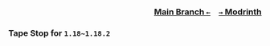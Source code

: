 ### <p align=right>[Main Branch `←`](https://github.com/KrLite/Tape-Stop)&emsp;[`→` Modrinth](https://modrinth.com/mod/tapestop)</p>

### Tape Stop for `1.18~1.18.2`
